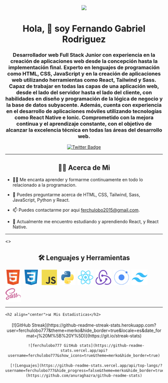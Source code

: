 <div id="header" align="center">
<img src="https://media.giphy.com/media/sULKEgDMX8LcI/giphy.gif" width="350">
<h1 align="center">Hola, 👋 soy Fernando Gabriel Rodriguez</h1>
<h3 align="center">Desarrollador web Full Stack Junior con experiencia en la creación de aplicaciones web desde la concepción hasta la implementación final. Experto en lenguajes de programación como HTML, CSS, JavaScript y en la creación de aplicaciones web utilizando herramientas como React, Tailwind y Sass. Capaz de trabajar en todas las capas de una aplicación web, desde el lado del servidor hasta el lado del cliente, con habilidades en diseño y programación de la lógica de negocio y la base de datos subyacente. Además, cuenta con experiencia en el desarrollo de aplicaciones móviles utilizando tecnologías como React Native e Ionic. Comprometido con la mejora continua y el aprendizaje constante, con el objetivo de alcanzar la excelencia técnica en todas las áreas del desarrollo web.</h3>
</div>
<div id="badges" align="center">
    <a href="https://twitter.com/Ferchulobo777" target="_blank">
        <img src="https://img.shields.io/twitter/url?color=green&label=twitter&logo=twitter&style=for-the-badge&url=https%3A%2F%2Ftwitter.com%2FFerchulobo777" alt="Twitter Badge">
    </a>
    
</div>

---
<h2 align="center" >🧑‍💻 Acerca de Mi </h2>

- 🧑‍🎓 Me encanta aprender y formarme continuamente en todo lo relacionado a la programacion.

- 🧠 Puedes preguntarme acerca de HTML, CSS, Tailwind, Sass, JavaScript, Python y React.

- 📫 Puedes contactarme por aqui ferchulobo2015@gmail.com.

- 🌱 Actualmente me encuentro estudiando y aprendiendo React, y React Native.

---

<>
    <h2 align="center" >🛠️ Lenguajes y Herramientas </h2>
    <div>
        <img src="https://github.com/devicons/devicon/blob/master/icons/html5/html5-original.svg" title="HTML5" alt="HTML5" width="50" height="50"/>&nbsp;
        <img src="https://github.com/devicons/devicon/blob/master/icons/css3/css3-original.svg" title="CSS3" alt="CSS3" width="50" height="50"/>&nbsp;
        <img src="https://github.com/devicons/devicon/blob/master/icons/javascript/javascript-original.svg" title="JavaScript" alt="JavaScript" width="50" height="50"/>&nbsp;
        <img src="https://github.com/devicons/devicon/blob/master/icons/python/python-original.svg" title="Python" alt="Python" width="50" height="50"/>&nbsp;
        <img src="https://github.com/devicons/devicon/blob/master/icons/react/react-original.svg" title="React" alt="React" width="50" height="50"/>&nbsp;
        <img src="https://github.com/devicons/devicon/blob/master/icons/redux/redux-original.svg" title="Redux" alt="Redux" width="50" height="50"/>&nbsp;
        <img src="https://github.com/devicons/devicon/blob/master/icons/ionic/ionic-original.svg" title="Ionic" alt="Ionic" width="50" height="50"/>&nbsp;
        <img src="https://github.com/devicons/devicon/blob/master/icons/tailwindcss/tailwindcss-plain.svg" title="Tailwind" alt="Tailwind" width="50" height="50"/>&nbsp;
        <img src="https://github.com/devicons/devicon/blob/master/icons/sass/sass-original.svg" title="Sass" alt="Sass" width="50" height="50"/>&nbsp;
    </div>

---
    <h2 align="center">📊 Mis Estadisticas</h2>   
   <div align="center">
    [![GitHub Streak](https://github-readme-streak-stats.herokuapp.com?user=ferchulobo777&theme=merko&hide_border=true&locale=es&date_format=j%20M%5B%20Y%5D)](https://git.io/streak-stats)
    
      ![ferchulobo777 GitHub stats](https://github-readme-stats.vercel.app/api?username=ferchulobo777&show_icons=true&theme=merko&hide_border=true)
    
      [![Lenguajes](https://github-readme-stats.vercel.app/api/top-langs/?username=ferchulobo777&hide_progress=false&theme=merko&hide_border=true)](https://github.com/anuraghazra/github-readme-stats)
   </div>
